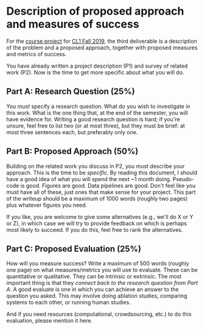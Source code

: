 # Description of proposed approach and measures of success

For the [course project](README.md) for [CL1 Fall 2019](https://github.com/hal3/cl1f19umd), the third deliverable is a description of the problem and a proposed approach, together with proposed measures and metrics of success.

You have already written a project description (P1) and survey of related work (P2). Now is the time to get more specific about what you will do.

## Part A: Research Question (25%)

You *must* specify a research question. What do you wish to investigate in this work. What is the one thing that, at the end of the semester, you will have evidence for. Writing a good research question is hard; if you're unsure, feel free to list two (or at most three), but they must be brief: at most three sentences each, but preferably only one.

## Part B: Proposed Approach (50%)

Building on the related work you discuss in P2, you must describe your approach. This is the time to be *specific*. By reading this document, I should have a good idea of what you will spend the next ~1 month doing. Pseudo-code is good. Figures are good. Data pipelines are good. Don't feel like you must have all of these, just ones that make sense for your project. This part of the writeup should be a maximum of 1000 words (roughly two pages) plus whatever figures you need.

If you like, you are welcome to give some alternatives (e.g., we'll do X or Y or Z), in which case we will try to provide feedback on which is perhaps most likely to succeed. If you do this, feel free to rank the alternatives.

## Part C: Proposed Evaluation (25%)

How will you measure success? Write a maximum of 500 words (roughly one page) on what measures/metrics you will use to evaluate. These can be quantitative or qualitative. They can be intrinsic or extrinsic. The most important thing is that they *connect back to the research question from Part A*. A good evaluate is one in which you can achieve an answer to the question you asked. This may involve doing ablation studies, comparing systems to each other, or running human studies.

And if you need resources (computational, crowdsourcing, etc.) to do this evaluation, please mention it here.
